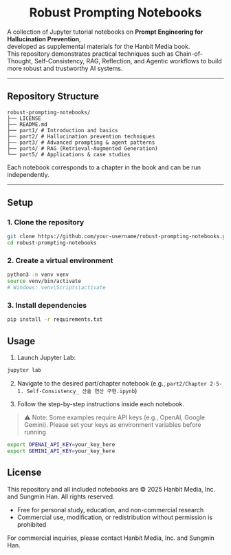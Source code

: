 <h1 align="center">Robust Prompting Notebooks</h1>

A collection of Jupyter tutorial notebooks on **Prompt Engineering for Hallucination Prevention**,  
developed as supplemental materials for the Hanbit Media book.  
This repository demonstrates practical techniques such as Chain-of-Thought, Self-Consistency, RAG, Reflection, and Agentic workflows to build more robust and trustworthy AI systems.

---

## Repository Structure

```plaintext
robust-prompting-notebooks/
├── LICENSE
├── README.md
├── part1/ # Introduction and basics
├── part2/ # Hallucination prevention techniques
├── part3/ # Advanced prompting & agent patterns
├── part4/ # RAG (Retrieval-Augmented Generation)
└── part5/ # Applications & case studies
```

Each notebook corresponds to a chapter in the book and can be run independently.

---

## Setup

### 1. Clone the repository

```bash
git clone https://github.com/your-username/robust-prompting-notebooks.git
cd robust-prompting-notebooks
```

### 2. Create a virtual environment

```bash
python3 -m venv venv
source venv/bin/activate
# Windows: venv\Scripts\activate
```

### 3. Install dependencies

```bash
pip install -r requirements.txt
```

## Usage

1. Launch Jupyter Lab:

```bash
jupyter lab
```

2. Navigate to the desired part/chapter notebook (e.g., `part2/Chapter 2-5-1. Self-Consistency_ 산술 연산 구현.ipynb`)

3. Follow the step-by-step instructions inside each notebook.

> ⚠️ Note: Some examples require API keys (e.g., OpenAI, Google Gemini).
> Please set your keys as environment variables before running

```bash
export OPENAI_API_KEY=your_key_here
export GEMINI_API_KEY=your_key_here
```

## License

This repository and all included notebooks are © 2025 Hanbit Media, Inc. and Sungmin Han.
All rights reserved.

- Free for personal study, education, and non-commercial research
- Commercial use, modification, or redistribution without permission is prohibited

For commercial inquiries, please contact Hanbit Media, Inc. and Sungmin Han.
